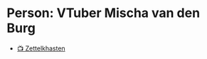 # Person: VTuber Mischa van den Burg

- [📺 Zettelkhasten](https://www.youtube.com/watch?v=zIGJ8NTHF4k)